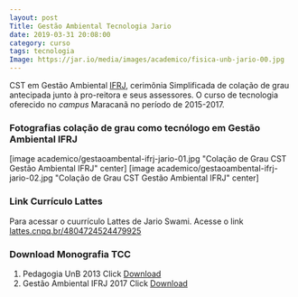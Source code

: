 ```yaml
---
layout: post
Title: Gestão Ambiental Tecnologia Jario
date: 2019-03-31 20:08:00   
category: curso  
tags: tecnologia
Image: https://jar.io/media/images/academico/fisica-unb-jario-00.jpg 
---
```

CST em Gestão Ambiental [IFRJ](http://www.ifrj.edu.br), cerimônia Simplificada de colação de grau antecipada junto à pro-reitora e seus assessores. O curso de tecnologia oferecido no *campus* Maracanã no período de 2015-2017.

### Fotografias colação de grau como tecnólogo em Gestão Ambiental IFRJ
[image academico/gestaoambental-ifrj-jario-01.jpg "Colação de Grau CST Gestão Ambiental IFRJ" center]
[image academico/gestaoambental-ifrj-jario-02.jpg "Colação de Grau CST Gestão Ambiental IFRJ" center]



### Link Currículo Lattes
Para acessar o cuurrículo Lattes de Jario Swami. Acesse o link [lattes.cnpq.br/4804724524479925](http://lattes.cnpq.br/4804724524479925)

 
### Download Monografia TCC

1. Pedagogia UnB 2013 Click [Download](https://jar.io/media/downloads/tcc/https://jar.io/media/downloads/tcc/2013_JarioAraujoSilva.pdf)
2. Gestão Ambiental IFRJ 2017 Click [Download](https://jar.io/media/downloads/tcc/TCC-JARIO-HIDROGENIO-IFRJ-2017-v_18012018.pdf)
